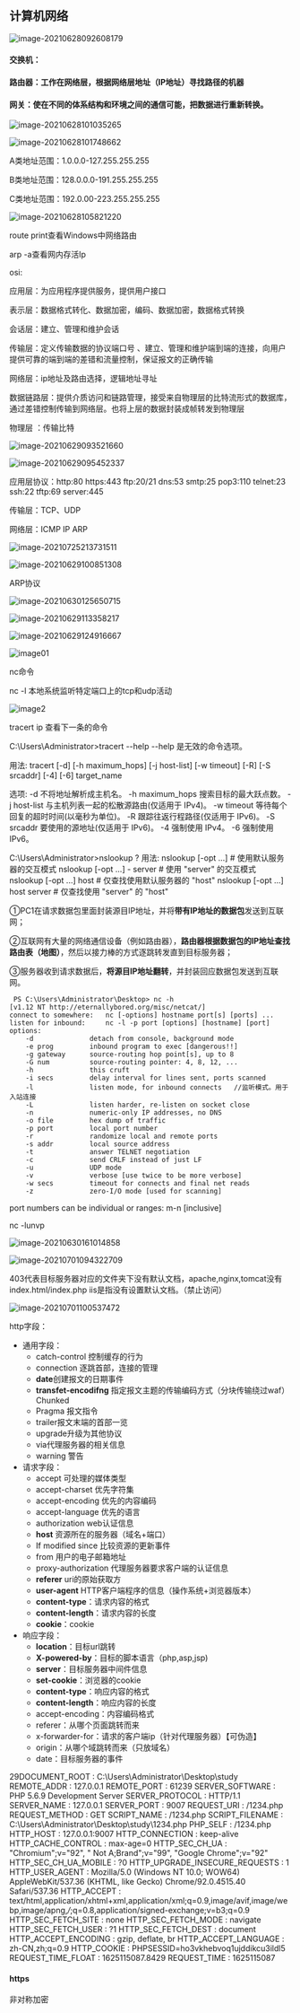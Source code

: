 ## 计算机网络

![image-20210628092608179](image-20210628092608179.png)

#### 交换机：

#### 路由器：工作在网络层，根据网络层地址（IP地址）寻找路径的机器

#### 网关：使在不同的体系结构和环境之间的通信可能，把数据进行重新转换。

![image-20210628101035265](image-20210628101035265.png)

![image-20210628101748662](image-20210628101748662.png)

A类地址范围：1.0.0.0-127.255.255.255

B类地址范围：128.0.0.0-191.255.255.255

C类地址范围：192.0.00-223.255.255.255

![image-20210628105821220](image-20210628105821220.png)

route print查看Windows中网络路由

arp -a查看网内存活Ip



   osi:

应用层：为应用程序提供服务，提供用户接口

表示层：数据格式转化、数据加密，编码、数据加密，数据格式转换

会话层：建立、管理和维护会话

传输层：定义传输数据的协议端口号 、建立、管理和维护端到端的连接，向用户提供可靠的端到端的差错和流量控制，保证报文的正确传输

网络层：ip地址及路由选择，逻辑地址寻址

数据链路层：提供介质访问和链路管理，接受来自物理层的比特流形式的数据库，通过差错控制传输到网络层。也将上层的数据封装成帧转发到物理层

物理层 ：传输比特

![image-20210629093521660](image-20210629093521660.png)

![image-20210629095452337](image-20210629095452337.png)

应用层协议：http:80 https:443 ftp:20/21 dns:53 smtp:25 pop3:110 telnet:23 ssh:22 tftp:69 server:445

传输层：TCP、UDP

网络层：ICMP IP ARP

![image-20210725213731511](net/image-20210725213731511.png)



![image-20210629100851308](image-20210629100851308.png)

ARP协议

![image-20210630125650715](image3.png)

![image-20210629113358217](image-20210629113358217.png)

![image-20210629124916667](image-20210629124916667.png)

![image01](image01.png)

nc命令

nc -l 本地系统监听特定端口上的tcp和udp活动

![image2](image2.png)

tracert ip 查看下一条的命令

C:\Users\Administrator>tracert --help
--help 是无效的命令选项。

用法: tracert [-d] [-h maximum_hops] [-j host-list] [-w timeout]
               [-R] [-S srcaddr] [-4] [-6] target_name

选项:
    -d                 不将地址解析成主机名。
    -h maximum_hops    搜索目标的最大跃点数。
    -j host-list       与主机列表一起的松散源路由(仅适用于 IPv4)。
    -w timeout         等待每个回复的超时时间(以毫秒为单位)。
    -R                 跟踪往返行程路径(仅适用于 IPv6)。
    -S srcaddr         要使用的源地址(仅适用于 IPv6)。
    -4                 强制使用 IPv4。
    -6                 强制使用 IPv6。

C:\Users\Administrator>nslookup ?
用法:
   nslookup [-opt ...]             # 使用默认服务器的交互模式
   nslookup [-opt ...] - server    # 使用 "server" 的交互模式
   nslookup [-opt ...] host        # 仅查找使用默认服务器的 "host"
   nslookup [-opt ...] host server # 仅查找使用 "server" 的 "host"





​	①PC1在请求数据包里面封装源目IP地址，并将**带有IP地址的数据包**发送到互联网；



②互联网有大量的网络通信设备（例如路由器），**路由器根据数据包的IP地址查找路由表（地图）**，然后以接力棒的方式逐跳转发直到目标服务器；



③服务器收到请求数据后，**将源目IP地址翻转**，并封装回应数据包发送到互联网。





     PS C:\Users\Administrator\Desktop> nc -h
    [v1.12 NT http://eternallybored.org/misc/netcat/]
    connect to somewhere:   nc [-options] hostname port[s] [ports] ...
    listen for inbound:     nc -l -p port [options] [hostname] [port]
    options:
        -d              detach from console, background mode
    	-e prog         inbound program to exec [dangerous!!]
        -g gateway      source-routing hop point[s], up to 8
        -G num          source-routing pointer: 4, 8, 12, ...
        -h              this cruft
        -i secs         delay interval for lines sent, ports scanned
        -l              listen mode, for inbound connects	//监听模式。用于入站连接
        -L              listen harder, re-listen on socket close
        -n              numeric-only IP addresses, no DNS
        -o file         hex dump of traffic
        -p port         local port number
        -r              randomize local and remote ports
        -s addr         local source address
        -t              answer TELNET negotiation
        -c              send CRLF instead of just LF
        -u              UDP mode
        -v              verbose [use twice to be more verbose]
        -w secs         timeout for connects and final net reads
        -z              zero-I/O mode [used for scanning]
port numbers can be individual or ranges: m-n [inclusive]

nc -lunvp 

![image-20210630161014858](image6.png)

![image-20210701094322709](C:\Users\Administrator\AppData\Roaming\Typora\typora-user-images\image-20210701094322709.png)

403代表目标服务器对应的文件夹下没有默认文档，apache,nginx,tomcat没有index.html/index.php   iis是指没有设置默认文档。（禁止访问）

![image-20210701100537472](image-20210701100537472.png)

http字段：

- 通用字段：
  - catch-control 控制缓存的行为
  - connection 逐跳首部，连接的管理
  - **date**创建报文的日期事件
  - **transfet-encodifng** 指定报文主题的传输编码方式（分块传输绕过waf） Chunked  
  - Pragma 报文指令
  - trailer报文末端的首部一览
  - upgrade升级为其他协议
  - via代理服务器的相关信息
  - warning 警告
- 请求字段：
  - accept 可处理的媒体类型
  - accept-charset 优先字符集
  - accept-encoding 优先的内容编码
  - accept-language 优先的语言
  - authorization web认证信息
  - **host** 资源所在的服务器（域名+端口）
  - If modified since 比较资源的更新事件
  - from 用户的电子邮箱地址
  - proxy-authorization 代理服务器要求客户端的认证信息
  - **referer** uri的原始获取方
  - **user-agent** HTTP客户端程序的信息（操作系统+浏览器版本）
  - **content-type**：请求内容的格式
  - **content-length**：请求内容的长度
  - **cookie**：cookie
- 响应字段：
  - **location**：目标url跳转
  - **X-powered-by**：目标的脚本语言（php,asp,jsp)
  - **server**：目标服务器中间件信息
  - **set-cookie**：浏览器的cookie
  - **content-type**：响应内容的格式
  - **content-length**：响应内容的长度
  - accept-encoding：内容编码格式
  - referer：从哪个页面跳转而来
  - x-forwarder-for：请求的客户端ip（针对代理服务器）【可伪造】
  - origin：从哪个域跳转而来（只放域名）
  - date：目标服务器的事件

29DOCUMENT_ROOT : C:\Users\Administrator\Desktop\study
REMOTE_ADDR : 127.0.0.1
REMOTE_PORT : 61239
SERVER_SOFTWARE : PHP 5.6.9 Development Server
SERVER_PROTOCOL : HTTP/1.1
SERVER_NAME : 127.0.0.1
SERVER_PORT : 9007
REQUEST_URI : /1234.php
REQUEST_METHOD : GET
SCRIPT_NAME : /1234.php
SCRIPT_FILENAME : C:\Users\Administrator\Desktop\study\1234.php
PHP_SELF : /1234.php
HTTP_HOST : 127.0.0.1:9007
HTTP_CONNECTION : keep-alive
HTTP_CACHE_CONTROL : max-age=0
HTTP_SEC_CH_UA : "Chromium";v="92", " Not A;Brand";v="99", "Google Chrome";v="92"
HTTP_SEC_CH_UA_MOBILE : ?0
HTTP_UPGRADE_INSECURE_REQUESTS : 1
HTTP_USER_AGENT : Mozilla/5.0 (Windows NT 10.0; WOW64) AppleWebKit/537.36 (KHTML, like Gecko) Chrome/92.0.4515.40 Safari/537.36
HTTP_ACCEPT : text/html,application/xhtml+xml,application/xml;q=0.9,image/avif,image/webp,image/apng,*/*;q=0.8,application/signed-exchange;v=b3;q=0.9
HTTP_SEC_FETCH_SITE : none
HTTP_SEC_FETCH_MODE : navigate
HTTP_SEC_FETCH_USER : ?1
HTTP_SEC_FETCH_DEST : document
HTTP_ACCEPT_ENCODING : gzip, deflate, br
HTTP_ACCEPT_LANGUAGE : zh-CN,zh;q=0.9
HTTP_COOKIE : PHPSESSID=ho3vkhebvoq1ujddikcu3ildl5
REQUEST_TIME_FLOAT : 1625115087.8429
REQUEST_TIME : 1625115087



#### https

非对称加密

